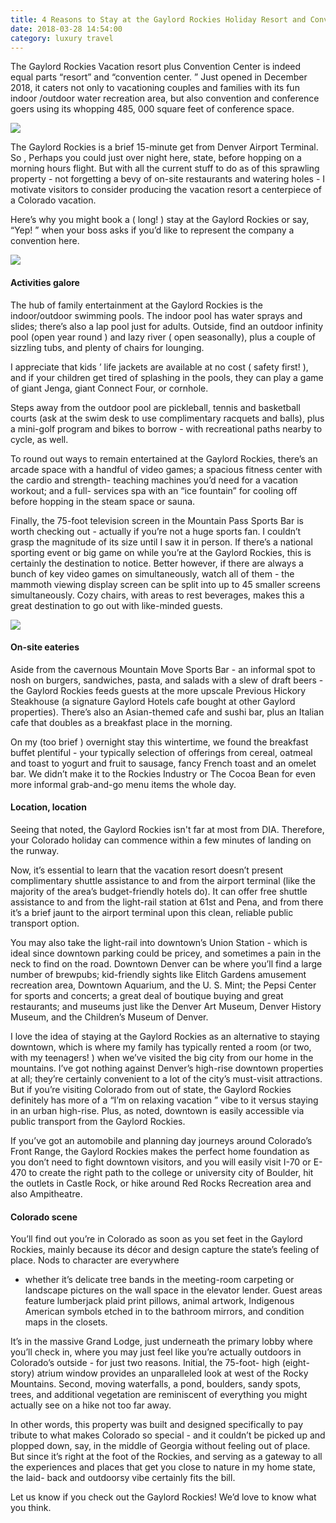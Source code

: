 ```yaml
---
title: 4 Reasons to Stay at the Gaylord Rockies Holiday Resort and Convention Center
date: 2018-03-28 14:54:00
category: luxury travel
---
```


The Gaylord Rockies Vacation resort plus Convention Center is indeed equal parts “resort” and “convention center. ” Just opened in December 2018, it caters not only to vacationing couples and families with its fun indoor /outdoor water recreation area, but also convention and conference goers using its whopping 485, 000 square feet of conference space.

![](/img/16.jpg)

The Gaylord Rockies is a brief 15-minute get from Denver Airport Terminal. So , Perhaps you could just over night here, state, before hopping on a morning hours flight. But with all the current stuff to do as of this sprawling property - not forgetting a bevy of on-site restaurants and watering holes - I motivate visitors to consider producing the vacation resort a centerpiece of a Colorado vacation.

Here’s why you might book a ( long! ) stay at the Gaylord Rockies or say, “Yep! ” when your boss asks if you’d like to represent the company a convention here.

<!-- more -->

![](/img/17.jpg)

#### Activities galore

The hub of family entertainment at the Gaylord Rockies is the indoor/outdoor swimming pools. The indoor pool has water sprays and slides; there’s also a lap pool just for adults. Outside, find an outdoor infinity pool (open year round ) and lazy river ( open seasonally), plus a couple of sizzling tubs, and plenty of chairs for lounging.

I appreciate that kids ’ life jackets are available at no cost ( safety first! ), and if your children get tired of splashing in the pools, they can play a game of giant Jenga, giant Connect Four, or cornhole.

Steps away from the outdoor pool are pickleball, tennis and basketball courts (ask at the swim desk to use complimentary racquets and balls), plus a mini-golf program and bikes to borrow - with recreational paths nearby to cycle, as well.

To round out ways to remain entertained at the Gaylord Rockies, there’s an arcade space with a handful of video games; a spacious fitness center with the cardio and strength- teaching machines you’d need for a vacation workout; and a full- services spa with an “ice fountain” for cooling off before hopping in the steam space or sauna.

Finally, the 75-foot television screen in the Mountain Pass Sports Bar is worth checking out - actually if you’re not a huge sports fan. I couldn’t grasp the magnitude of its size until I saw it in person. If there’s a national sporting event or big game on while you’re at the Gaylord Rockies, this is certainly the destination to notice. Better however, if there are always a bunch of key video games on simultaneously, watch all of them - the mammoth viewing display screen can be split into up to 45 smaller screens simultaneously. Cozy chairs, with areas to rest beverages, makes this a great destination to go out with like-minded guests.

![](/img/18.jpg)

#### On-site eateries

Aside from the cavernous Mountain Move Sports Bar - an informal spot to nosh on burgers, sandwiches, pasta, and salads with a slew of draft beers - the Gaylord Rockies feeds guests at the more upscale Previous Hickory Steakhouse (a signature Gaylord Hotels cafe bought at other Gaylord properties). There’s also an Asian-themed cafe and sushi bar, plus an Italian cafe that doubles as a breakfast place in the morning.

On my (too brief ) overnight stay this wintertime, we found the breakfast buffet plentiful - your typically selection of offerings from cereal, oatmeal and toast to yogurt and fruit to sausage, fancy French toast and an omelet bar. We didn’t make it to the Rockies Industry or The Cocoa Bean for even more informal grab-and-go menu items the whole day.

#### Location, location

Seeing that noted, the Gaylord Rockies isn't far at most from DIA. Therefore, your Colorado holiday can commence within a few minutes of landing on the runway.

Now, it’s essential to learn that the vacation resort doesn’t present complimentary shuttle assistance to and from the airport terminal (like the majority of the area’s budget-friendly hotels do). It can offer free shuttle assistance to and from the light-rail station at 61st and Pena, and from there it’s a brief jaunt to the airport terminal upon this clean, reliable public transport option.

You may also take the light-rail into downtown’s Union Station - which is ideal since downtown parking could be pricey, and sometimes a pain in the neck to find on the road. Downtown Denver can be where you’ll find a large number of brewpubs; kid-friendly sights like Elitch Gardens amusement recreation area, Downtown Aquarium, and the U. S. Mint; the Pepsi Center for sports and concerts; a great deal of boutique buying and great restaurants; and museums just like the Denver Art Museum, Denver History Museum, and the Children’s Museum of Denver.

I love the idea of staying at the Gaylord Rockies as an alternative to staying downtown, which is where my family has typically rented a room (or two, with my teenagers! ) when we’ve visited the big city from our home in the mountains. I’ve got nothing against Denver’s high-rise downtown properties at all; they’re certainly convenient to a lot of the city’s must-visit attractions. But if you’re visiting Colorado from out of state, the Gaylord Rockies definitely has more of a “I’m on relaxing vacation ” vibe to it versus staying in an urban high-rise. Plus, as noted, downtown is easily accessible via public transport from the Gaylord Rockies.

If you’ve got an automobile and planning day journeys around Colorado’s Front Range, the Gaylord Rockies makes the perfect home foundation as you don’t need to fight downtown visitors, and you will easily visit I-70 or E-470 to create the right path to the college or university city of Boulder, hit the outlets in Castle Rock, or hike around Red Rocks Recreation area and also Ampitheatre.

#### Colorado scene

You’ll find out you’re in Colorado as soon as you set feet in the Gaylord Rockies, mainly because its décor and design capture the state’s feeling of place. Nods to character are everywhere

- whether it’s delicate tree bands in the meeting-room carpeting or landscape pictures on the wall space in the elevator lender. Guest areas feature lumberjack plaid print pillows, animal artwork, Indigenous American symbols etched in to the bathroom mirrors, and condition maps in the closets.

It’s in the massive Grand Lodge, just underneath the primary lobby where you’ll check in, where you may just feel like you’re actually outdoors in Colorado’s outside - for just two reasons. Initial, the 75-foot- high (eight-story) atrium window provides an unparalleled look at west of the Rocky Mountains. Second, moving waterfalls, a pond, boulders, sandy spots, trees, and additional vegetation are reminiscent of everything you might actually see on a hike not too far away.

In other words, this property was built and designed specifically to pay tribute to what makes Colorado so special - and it couldn’t be picked up and plopped down, say, in the middle of Georgia without feeling out of place. But since it’s right at the foot of the Rockies, and serving as a gateway to all the experiences and places that get you close to nature in my home state, the laid- back and outdoorsy vibe certainly fits the bill.

Let us know if you check out the Gaylord Rockies! We’d love to know what you think.